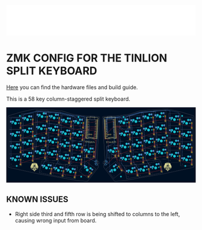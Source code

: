 <picture>
    <source media="(prefers-color-scheme: dark)" srcset="docs/images/tinlion-logo-dark.svg">
    <source media="(prefers-color-scheme: light)" srcset="docs/images/tinlion-logo-light.svg">
    <img alt="TinLion" src="docs/images/tinlion-logo-light.svg">
</picture>

# ZMK CONFIG FOR THE TINLION SPLIT KEYBOARD

[Here](https://github.com/kammryndancy/tinlion-ergo-keyboard) you can find the hardware files and build guide.

This is a 58 key column-staggered split keyboard.

![TINLION Layout](docs/images/tinlion-layout.png)

## KNOWN ISSUES
- Right side third and fifth row is being shifted to columns to the left, causing wrong input from board.